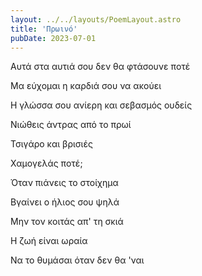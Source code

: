 ```yaml
---
layout: ../../layouts/PoemLayout.astro
title: 'Πρωινό'
pubDate: 2023-07-01
---
```


Αυτά στα αυτιά σου δεν θα φτάσουνε ποτέ

Μα εύχομαι η καρδιά σου να ακούει

Η γλώσσα σου ανίερη και σεβασμός ουδείς

Νιώθεις άντρας από το πρωί

Τσιγάρο και βρισιές

Χαμογελάς ποτέ;

Όταν πιάνεις το στοίχημα

Βγαίνει ο ήλιος σου ψηλά

Μην τον κοιτάς απ' τη σκιά

Η ζωή είναι ωραία

Να το θυμάσαι όταν δεν θα 'ναι
